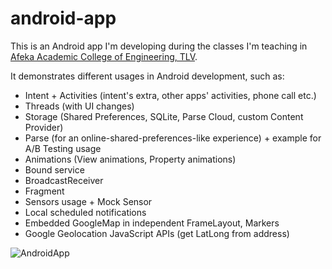 # android-app

This is an Android app I'm developing during the classes I'm teaching in [Afeka Academic College of Engineering, TLV](http://english.afeka.ac.il/).

It demonstrates different usages in Android development, such as:
* Intent + Activities (intent's extra, other apps' activities, phone call etc.)
* Threads (with UI changes)
* Storage (Shared Preferences, SQLite, Parse Cloud, custom Content Provider)
* Parse (for an online-shared-preferences-like experience) + example for A/B Testing usage
* Animations (View animations, Property animations)
* Bound service
* BroadcastReceiver
* Fragment
* Sensors usage + Mock Sensor
* Local scheduled notifications
* Embedded GoogleMap in independent FrameLayout, Markers
* Google Geolocation JavaScript APIs (get LatLong from address)

![AndroidApp](https://dl.dropboxusercontent.com/u/23741087/MySharedFiles/gitHubPic-AndroidApp.png)
